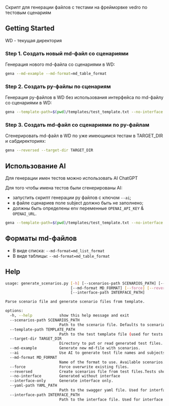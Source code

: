 Скрипт для генерации файлов с тестами на фрейморвке vedro по тестовым сценариям

## Getting Started

WD - текущая директория

### Step 1. Создать новый md-файл со сценариями

Генерация нового md-файла со сценариями в WD:

```bash
gena --md-example --md-format=md_table_format
```

### Step 2. Создать py-файлы по сценариям

Генерация py-файлов в WD без использования интерфейса по md-файлу со сценариями в WD:

```bash
gena --template-path=$(pwd)/templates/test_template.txt --no-interface
```

### Step 3. Создать md-файл со сценариями по py-файлам

Cгенерировать md-файл в WD по уже имеющимся тестам в TARGET_DIR и сабдиректориях:

```bash
gena --reversed --target-dir TARGET_DIR
```

## Использование AI

Для генерации имен тестов можно использовать AI ChatGPT

Для того чтобы имена тестов были сгенерированы AI:
- запустить скрипт генерации py файлов с ключом `--ai`;
- в файле сценариев поле subject должно быть не заполнено;
- должны быть определены env переменные `OPENAI_API_KEY` & `OPENAI_URL`.

```bash
gena --template-path=$(pwd)/templates/test_template.txt --no-interface --ai
```


## Форматы md-файлов

- В виде списка: `--md-format=md_list_format`
- В виде таблицы: `--md-format=md_table_format`

## Help

```bash
usage: generate_scenarios.py [-h] [--scenarios-path SCENARIOS_PATH] [--template-path TEMPLATE_PATH] [--target-dir TARGET_DIR] [--md-example] [--ai]
                             [--md-format MD_FORMAT] [--force] [--reversed] [--no-interface] [--interface-only] [--yaml-path YAML_PATH]
                             [--interface-path INTERFACE_PATH]

Parse scenario file and generate scenario files from template.

options:
  -h, --help            show this help message and exit
  --scenarios-path SCENARIOS_PATH
                        Path to the scenario file. Defaults to scenarios.md in the current directory.
  --template-path TEMPLATE_PATH
                        Path to the test template file (used for tests generation).
  --target-dir TARGET_DIR
                        Directory to put or read generated test files. Defaults to the directory of scenarios-path.
  --md-example          Generate new md-file with scenarios.
  --ai                  Use AI to generate test file names and subjects for tests (if not exsists).
  --md-format MD_FORMAT
                        Name of the format to use. Available scenarios.md formats are: md_list_format, md_table_format
  --force               Force overwrite existing files.
  --reversed            Create scenarios file from test files.Tests should have same story and feature.
  --no-interface        Generated without interface
  --interface-only      Generate interface only.
  --yaml-path YAML_PATH
                        Path to the swagger yaml file. Used for interface generating.
  --interface-path INTERFACE_PATH
                        Path to the interface file. Used for interface generating.
```